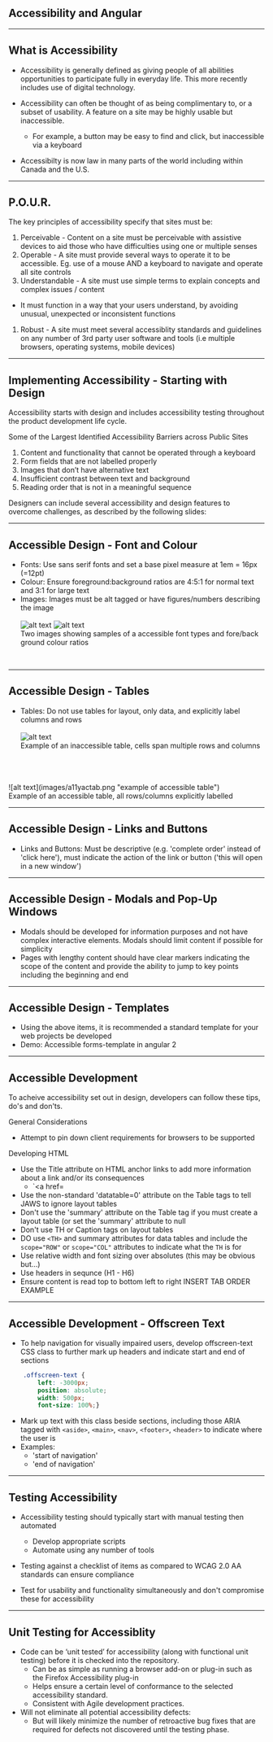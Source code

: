 <!-- .slide: data-background="../content/images/title-slide.jpg" -->
<!-- .slide: id="a11y" -->
## Accessibility and Angular

---
<!-- .slide: id="a11y" -->
## What is Accessibility

- Accessibility is generally defined as giving people of all abilities opportunities to participate fully in everyday life.  This more recently includes use of digital technology.

- Accessibility can often be thought of as being complimentary to, or a subset of usability.  A feature on a site may be highly usable but inaccessible.  

  - For example, a button may be easy to find and click, but inaccessible via a keyboard

- Accessibilty is now law in many parts of the world including within Canada and the U.S.

---
<!-- .slide: id="a11y" -->
## P.O.U.R.

The key principles of accessibility specify that sites must be:

1. Perceivable - Content on a site must be perceivable with assistive devices to aid those who have difficulties using one or multiple senses
1. Operable - A site must provide several ways to operate it to be accessible.  Eg. use of a mouse AND a keyboard to navigate and operate all site controls
1. Understandable - A site must use simple terms to explain concepts and complex issues / content  
  - It must function in a way that your users understand, by avoiding unusual, unexpected or inconsistent functions
1. Robust - A site must meet several accessiblity standards and guidelines on any number of 3rd party user software and tools (i.e multiple browsers, operating systems, mobile devices)

---
<!-- .slide: id="a11y" -->
## Implementing Accessibility - Starting with Design

Accessibility starts with design and includes accessibility testing throughout the product development life cycle.

Some of the Largest Identified Accessibility Barriers across Public Sites

1. Content and functionality that cannot be operated through a keyboard
1. Form fields that are not labelled properly
1. Images that don’t have alternative text
1. Insufficient contrast between text and background
1. Reading order that is not in a meaningful sequence

Designers can include several accessibility and design features to overcome challenges, as described by the following slides:

---
<!-- .slide: id="a11y" -->
## Accessible Design - Font and Colour

- Fonts: Use sans serif fonts and set a base pixel measure at 1em = 16px (=12pt)
- Colour:  Ensure foreground:background ratios are 4:5:1 for normal text and 3:1 for large text
- Images: Images must be alt tagged or have figures/numbers describing the image
<br><br>![alt text](images/a11yfont.png "example of accessible font and colour ratio") ![alt text](images/a11ycolour2.png "example of accessible font and colour ratio")
<br>Two images showing samples of a accessible font types and fore/back ground colour ratios
<br>

---
<!-- .slide: id="a11y" -->
## Accessible Design - Tables
- Tables:  Do not use tables for layout, only data, and explicitly label columns and rows
<br><br>![alt text](images/a11yinactab.png "example of inaccessible data table") 
<br>Example of an inaccessible table, cells span multiple rows and columns
<br>
<br><br>![alt text](images/a11yactab.png "example of accessible table")
<br>Example of an accessible table, all rows/columns explicitly labelled
<br>

---
<!-- .slide: id="a11y" -->
## Accessible Design - Links and Buttons
- Links and Buttons: Must be descriptive (e.g. 'complete order' instead of 'click here'), must indicate the action of the link or button ('this will open in a new window')

---
<!-- .slide: id="a11y" -->
## Accessible Design - Modals and Pop-Up Windows
- Modals should be developed for information purposes and not have complex interactive elements.  Modals should limit content if possible for simplicity 
- Pages with lengthy content should have clear markers indicating the scope of the content and provide the ability to jump to key points including the beginning and end


---
<!-- .slide: id="a11y" -->
## Accessible Design - Templates

- Using the above items, it is recommended a standard template for your web projects be developed
- Demo:  Accessible forms-template in angular 2 

---
<!-- .slide: id="a11y" -->
## Accessible Development

To acheive accessibility set out in design, developers can follow these tips, do's and don'ts.

General Considerations
- Attempt to pin down client requirements for browsers to be supported


Developing HTML

- Use the Title attribute on HTML anchor links to add more information about a link and/or its consequences
  - `<a href=
- Use the non-standard 'datatable=0' attribute on the Table tags to tell JAWS to ignore layout tables
- Don't use the 'summary' attribute on the Table tag if you must create a layout table (or set the 'summary' attribute to null
- Don't use TH or Caption tags on layout tables
- DO use `<TH>` and summary attributes for data tables and include the `scope="ROW"` or `scope="COL"` attributes to indicate what the `TH` is for
- Use relative width and font sizing over absolutes (this may be obvious but...)
- Use headers in sequnce (H1 - H6)
- Ensure content is read top to bottom left to right
INSERT TAB ORDER EXAMPLE


---
<!-- .slide: id="a11y" -->
## Accessible Development - Offscreen Text

- To help navigation for visually impaired users, develop offscreen-text CSS class to further mark up headers and indicate start and end of sections

```css
	.offscreen-text {
     	left: -3000px;
     	position: absolute;
     	width: 500px;
     	font-size: 100%;}
```
- Mark up text with this class beside sections, including those ARIA tagged with `<aside>`, `<main>`, `<nav>`, `<footer>`, `<header>` to indicate where the user is
- Examples:
  - 'start of navigation'
  - 'end of navigation'


---
<!-- .slide: id="a11y" -->
## Testing Accessibility 

- Accessibility testing should typically start with manual testing then automated
  - Develop appropriate scripts
  - Automate using any number of tools

- Testing against a checklist of items as compared to WCAG 2.0 AA standards can ensure compliance
- Test for usability and functionality simultaneously and don't compromise these for accessibility


---
<!-- .slide: id="a11y" -->
## Unit Testing for Accessiblity

- Code can be ‘unit tested’ for accessibility (along with functional unit testing) before it is checked into the repository. 
  - Can be as simple as running a browser add-on or plug-in such as the Firefox Accessibility plug-in
  - Helps ensure a certain level of conformance to the selected accessibility standard. 
  - Consistent with Agile development practices. 
- Will not eliminate all potential accessibility defects:
  - But will likely minimize the number of retroactive bug fixes that are required for defects not discovered until the testing phase.


